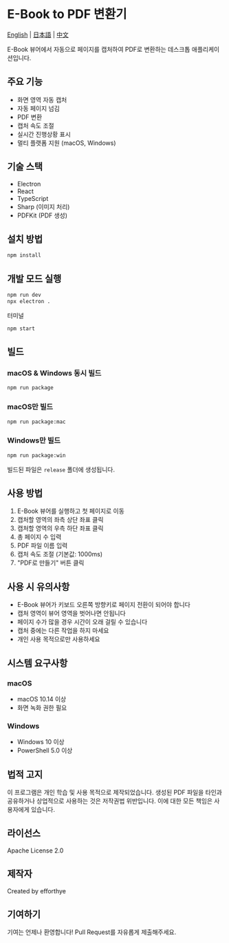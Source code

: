 # E-Book to PDF 변환기
[English](README.md) | [日本語](docs/README.ja.md) | [中文](docs/README.zh.md)

E-Book 뷰어에서 자동으로 페이지를 캡처하여 PDF로 변환하는 데스크톱 애플리케이션입니다.

## 주요 기능
- 화면 영역 자동 캡처
- 자동 페이지 넘김
- PDF 변환
- 캡처 속도 조절
- 실시간 진행상황 표시
- 멀티 플랫폼 지원 (macOS, Windows)

## 기술 스택
- Electron
- React
- TypeScript
- Sharp (이미지 처리)
- PDFKit (PDF 생성)

## 설치 방법
```bash
npm install
```

## 개발 모드 실행
```bash
npm run dev
npx electron .
```

터미널
```bash
npm start
```

## 빌드

### macOS & Windows 동시 빌드
```bash
npm run package
```

### macOS만 빌드
```bash
npm run package:mac
```

### Windows만 빌드
```bash
npm run package:win
```

빌드된 파일은 `release` 폴더에 생성됩니다.

## 사용 방법
1. E-Book 뷰어를 실행하고 첫 페이지로 이동
2. 캡처할 영역의 좌측 상단 좌표 클릭
3. 캡처할 영역의 우측 하단 좌표 클릭
4. 총 페이지 수 입력
5. PDF 파일 이름 입력
6. 캡처 속도 조절 (기본값: 1000ms)
7. "PDF로 만들기" 버튼 클릭

## 사용 시 유의사항
- E-Book 뷰어가 키보드 오른쪽 방향키로 페이지 전환이 되어야 합니다
- 캡처 영역이 뷰어 영역을 벗어나면 안됩니다
- 페이지 수가 많을 경우 시간이 오래 걸릴 수 있습니다
- 캡처 중에는 다른 작업을 하지 마세요
- 개인 사용 목적으로만 사용하세요

## 시스템 요구사항

### macOS
- macOS 10.14 이상
- 화면 녹화 권한 필요

### Windows
- Windows 10 이상
- PowerShell 5.0 이상

## 법적 고지
이 프로그램은 개인 학습 및 사용 목적으로 제작되었습니다.
생성된 PDF 파일을 타인과 공유하거나 상업적으로 사용하는 것은 저작권법 위반입니다.
이에 대한 모든 책임은 사용자에게 있습니다.

## 라이선스
Apache License 2.0

## 제작자
Created by efforthye

## 기여하기
기여는 언제나 환영합니다! Pull Request를 자유롭게 제출해주세요.
